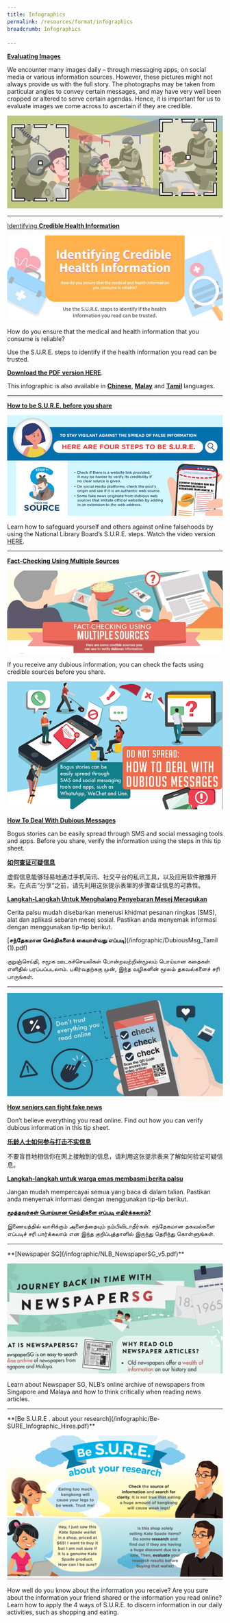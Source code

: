 ```yaml
---
title: Infographics
permalink: /resources/format/infographics
breadcrumb: Infographics

---
```



**[Evaluating Images](/blog/information-literacy/IL00003)**

We encounter many images daily – through messaging apps, on social media or various information sources. However, these pictures might not always provide us with the full story. The photographs may be taken from particular angles to convey certain messages, and may have very well been cropped or altered to serve certain agendas. Hence, it is important for us to evaluate images we come across to ascertain if they are credible.  

![](../images/infographic-eval-photos-3.JPG)

<hr>



[Identifying **Credible Health Information**](/blog/information-literacy/il00002) 

![](../images/infographic-Identifying-Credible-Health-Information-thmb.JPG)



How do you ensure that the medical and health information that you consume is reliable?

Use the S.U.R.E. steps to identify if the health information you read can be trusted.

**[Download the PDF version HERE](../../../infographic/Infographic-Identifying-Credible-Health-Information.pdf)**.

This infographic is also available in **[Chinese](/blog/information-literacy/IL00004)**, **[Malay](/blog/information-literacy/IL00005)** and **[Tamil](/blog/information-literacy/IL00006)** languages.



<hr>



[**How to be S.U.R.E. before you share**](/infographic/4-Ways-of-SURE.pdf)

![How to b SURE before you share](../images/4-Ways-of-SURE-thumbnail.JPG)

Learn how to safeguard yourself and others against online falsehoods by using the National Library Board’s S.U.R.E. steps. Watch the video version [HERE](/resources/format/videos).

<hr>




[**Fact-Checking Using Multiple Sources**](/infographic/Multiple-Sources-English_revised.pdf)

![](../images/Multiple-Sources-Header.jpg)

If you receive any dubious information, you can check the facts using credible sources before you share.



![](../images/dubious-messages-English.png)

**[How To Deal With Dubious Messages](/infographic/Dubious-Messages-Eng.pdf)**

Bogus stories can be easily spread through SMS and social messaging tools and apps. Before you share, verify the information using the steps in this tip sheet. 





**[如何查证可疑信息](/infographic/Dubious-Messages-Chinese.pdf)**

虚假信息能够轻易地通过手机简讯、社交平台的私讯工具，以及应用软件散播开来。在点击“分享”之前，请先利用这张提示表里的步骤查证信息的可靠性。





**[Langkah-Langkah Untuk Menghalang Penyebaran Mesej Meragukan](/infographic/DubiousMsg_Malay_FA.pdf)**

Cerita palsu mudah disebarkan menerusi khidmat pesanan ringkas (SMS), alat dan aplikasi sebaran mesej sosial. Pastikan anda menyemak informasi dengan menggunakan tip-tip  berikut.





[**சந்தேகமான செய்திகளைக் கையாள்வது எப்படி**](/infographic/DubiousMsg_Tamil (1).pdf)

குறுஞ்செய்தி, சமூக ஊடகச்செயலிகள் போன்றவற்றின்மூலம் பொய்யான கதைகள் எளிதில் பரப்பப்படலாம். பகிர்வதற்ககு முன், இந்த வழிகளின் மூலம் தகவல்களைச் சரி பாருங்கள்.



<hr>

![](../images/seniors-fake-news.JPG)

**[How seniors can fight fake news](/infographic/Infog-1-Marcus-Chin-English-FINAL-002.pdf)**

Don’t believe everything you read online. Find out how you can verify dubious information in this tip sheet.    





[**乐龄人士如何参与打击不实信息**](/infographic/Marcus-Chin-Chinese-R2.pdf)

不要盲目地相信你在网上接触到的信息，请利用这张提示表来了解如何验证可疑信息。  





**[Langkah-langkah untuk warga emas membasmi berita palsu](/infographic/SENIOR-CITIZENS-MALAY-r2.pdf)**

Jangan mudah mempercayai semua yang baca di dalam talian. Pastikan anda menyemak informasi dengan menggunakan tip-tip berikut.





[**மூத்தவர்கள் பொய்யான செய்திகளை எப்படி எதிர்க்கலாம்?**](/infographic/Infographic1_Dont-trust-everything-you-read-online_Tamil_FA.pdf)

இணையத்தில் வாசிக்கும் அனைத்தையும் நம்பிவிடாதீர்கள்.   சந்தேகமான தகவல்களை எப்படிச் சரி பார்க்கலாம் என இந்த குறிப்புத்தாளில் இருந்து தெரிந்து கொள்ளுங்கள்.  



<hr>
**[Newspaper SG](/infographic/NLB_NewspaperSG_v5.pdf)**

![](../images/NewspaperSG-masthead-1050x536.jpg)

Learn about Newspaper SG, NLB’s online archive of newspapers from Singapore and Malaya and how to think critically when reading news articles.  



<hr>
**[Be S.U.R.E . about your research](/infographic/Be-SURE_Infographic_Hires.pdf)**

![](../images/besure-infographicheader-e1450169907842-1050x700.png)

How well do you know about the information you receive? Are you sure about the information your friend shared or the information you read online? Learn how to apply the 4 ways of S.U.R.E. to discern information in our daily activities, such as shopping and eating.



